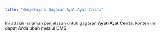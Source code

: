 ```yaml
---
title: "Menjelajahi Gagasan Ayat-Ayat Cerita"
---
```


Ini adalah halaman penjelasan untuk gagasan **Ayat-Ayat Cerita**. Konten ini dapat Anda ubah melalui CMS.
